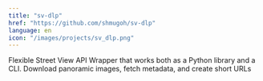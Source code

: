```yaml
---
title: "sv-dlp"
href: "https://github.com/shmugoh/sv-dlp"
language: en
icon: "/images/projects/sv_dlp.png"
---
```


Flexible Street View API Wrapper that works both as a Python library and a CLI. Download panoramic images, fetch metadata, and create short URLs
